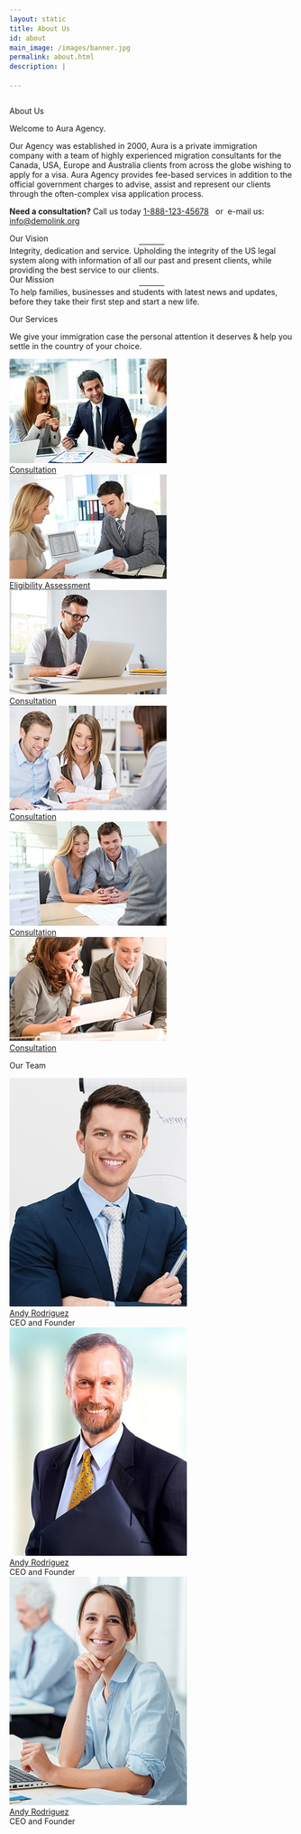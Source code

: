 ```yaml
---
layout: static
title: About Us
id: about
main_image: /images/banner.jpg
permalink: about.html
description: |
 
---
```

<div class="ui vertical stripe about_sec" >
    <div class="ui container">
        <div class="ui grid center-aligned stackable ">
                <div class=" ten wide computer column sixteen wide mobile">
                    <div class="ui segment p_50 theme_bg_green white">
                            <p class="section_heading mb_20 theme_green white">About Us</p>
                            <p class="p_20 mb_30 white">Welcome to Aura Agency.</p>
                            <p class="p_16 mb_30 white">
                                    Our Agency  was established in 2000, Aura is a private immigration company
                                      with a team of highly experienced migration consultants for the Canada, USA,
                                      Europe and Australia clients from across the globe wishing to apply for a visa.
                                        Aura Agency provides fee-based services in addition to the official government 
                                        charges to advise, assist and represent our clients through the often-complex visa 
                                        application process.
                            </p>
                            <p class="p_26 need_help white">
                                    <span class="moto-color5_5"><strong>Need a consultation?</strong> Call us today </span>
                                    <a data-action="call" href="tel:1234567890">1-888-123-45678</a>
                                    <span class="moto-color5_5">&nbsp; or&nbsp; e-mail us: </span>
                                    <a data-action="mail"  href="mailto:info@demolink.org">info@demolink.org</a>
                            </p>
                    </div>
                </div>
        </div>
    </div>
</div>
 <div class="ui vertical stripe pad_140 theme_bg_green  statistic_sec" >
    <div class="ui container">
        <div class="ui grid center-aligned stackable ">
                <div class="eight wide computer column four wide tablet sixteen wide mobile center aligned">
                        <div class="ui statistic ">
                            <div class="value white">
                                Our Vision
                            </div>
                            <div class="mb_20 mt_20">
                                    <hr class="moto-widget-divider-line" style="max-width:100%;width:45px; margin:0 auto; border:2px solid #fff;">
                            </div>
                            <div class="text_center white p_16">
                                   Integrity, dedication and service. Upholding the integrity of the US legal system along with information of all our past and present clients, while providing the best service to our clients.
                            </div>
                        </div>
                </div>
                <div class="eight wide computer column four wide tablet sixteen wide mobile center aligned">
                        <div class="ui statistic ">
                            <div class="value white">
                                 Our Mission
                            </div>
                            <div class="mb_20 mt_20">
                                    <hr class="moto-widget-divider-line" style="max-width:100%;width:45px; margin:0 auto; border:2px solid #fff;">
                            </div>
                            <div class="text_center white p_16">
                                    To help families, businesses and students with latest news and updates, before they take their first step and start a new life.
                            </div>
                        </div>
                </div>
        </div>
    </div>
</div>
<div class="ui vertical stripe pad_140 our_services" >
    <div class="ui container">
        <div class="ui grid center-aligned stackable">
                <div class="four wide computer column sixteen wide mobile">
                            <p class="section_heading mb_30 theme_green">Our Services</p>
                            <p class="p_16 mb_30">We give your immigration case the personal attention it deserves & help you settle in the country of your choice.
                                </p>
                </div>
                <div class="sixteen wide mobile twelve wide computer column">
                    <div class="ui grid three column row stackable column">
                        <div class="column">
                                <div class="ui image">
                                        <img src="images/services1.jpg">
                                </div>
                                <a href="#" class="button_style2 theme_bg_yellow">Consultation</a>
                        </div>
                        <div class="column">
                                <div class="ui image">
                                        <img src="images/services2.jpg">
                                </div>
                                <a href="#" class="button_style2 theme_bg_yellow">Eligibility Assessment</a>
                        </div>
                        <div class="column">
                                <div class="ui image">
                                        <img src="images/services3.jpg">
                                </div>
                                <a href="#" class="button_style2 theme_bg_yellow">Consultation</a>
                        </div>
                        <div class="column">
                                <div class="ui image">
                                        <img src="images/services4.jpg">
                                </div>
                                <a href="#" class="button_style2 theme_bg_yellow">Consultation</a>
                        </div>
                        <div class="column">
                                <div class="ui image">
                                        <img src="images/services5.jpg">
                                </div>
                                <a href="#" class="button_style2 theme_bg_yellow">Consultation</a>
                        </div>
                        <div class="column">
                                <div class="ui image">
                                        <img src="images/services6.jpg">
                                </div>
                                <a href="#" class="button_style2 theme_bg_yellow">Consultation</a>
                        </div>
                    </div>
                </div>
        </div>
    </div>
</div>
<div class="ui vertical stripe pad_140 client_say gray_bg" >
        <div class="ui container">
                <p class="section_heading mb_40 theme_green text_center">Our Team</p>
                <div class="ui grid three column row stackable centered aligned">
                    <div class="column">
                        <div class="ui link">
                            <div class=" m-0-auto">
                                <div class="mb_20">
                                    <img class="ui centered image" src="images/about-team1.jpg">
                                </div>
                                <div class="text_center mt_20 wrap-div">
                                    <div class="p_20 mb_20"><a class="theme_green" href="#">Andy Rodriguez</a></div>
                                    <div class="p_16 mb_20">
                                            CEO and Founder
                                    </div>
                                </div>
                            </div>
                        </div>
                    </div>
                    <div class="column">
                        <div class="ui link">
                            <div class=" m-0-auto">
                                <div class="mb_20">
                                    <img class="ui centered image" src="images/about-team2.jpg">
                                </div>
                                <div class="text_center mt_20 wrap-div">
                                    <div class="p_20 mb_20"><a class="theme_green" href="#">Andy Rodriguez</a></div>
                                    <div class="p_16 mb_20">
                                            CEO and Founder
                                    </div>
                                </div>
                            </div>
                        </div>
                    </div>
                    <div class="column">
                        <div class="ui link">
                            <div class=" m-0-auto">
                                <div class="mb_20">
                                    <img class="ui centered image" src="images/about-team3.jpg">
                                </div>
                                <div class="text_center mt_20 wrap-div">
                                    <div class="p_20 mb_20"><a class="theme_green" href="#">Andy Rodriguez</a></div>
                                    <div class="p_16 mb_20">
                                            CEO and Founder
                                    </div>
                                </div>
                            </div>
                        </div>
                    </div>
                </div>
        </div>
</div>